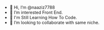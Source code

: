 - 👋 Hi, I’m @naaziz7788
- 👀 I’m interested Front End.
- 🌱 I'm Still Learning How To Code.
- 💞️ I’m looking to collaborate with same niche. 

<!---
naaziz7788/naaziz7788 is a ✨ special ✨ repository because its `README.md` (this file) appears on your GitHub profile.
You can click the Preview link to take a look at your changes.
--->
